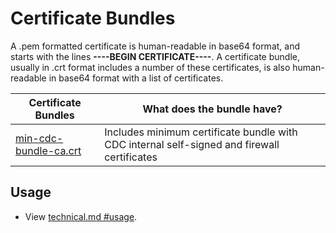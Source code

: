 # Certificate Bundles

A .pem formatted certificate is human-readable in base64 format, and starts with the lines **----BEGIN CERTIFICATE----**. A certificate bundle, usually in .crt format includes a number of these certificates, is also human-readable in base64 format with a list of certificates.

| Certificate Bundles     | What does the bundle have?                                                                  |
| ----------------------- | ------------------------------------------------------------------------------------------- |
| [min-cdc-bundle-ca.crt] | Includes minimum certificate bundle with CDC internal self-signed and firewall certificates |

## Usage

- View [technical.md #usage](../docs/technical.md#usage).

[min-cdc-bundle-ca.crt]: ./min-cdc-bundle-ca.crt
